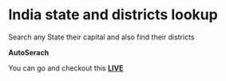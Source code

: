# India state and districts lookup
 Search any State their capital and also find their districts 
 
 
 
**AutoSerach**


You can go and checkout this [**LIVE**](https://pages.github.com/)
